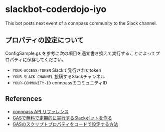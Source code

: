# slackbot-coderdojo-iyo
This bot posts next event of a connpass community to the Slack channel.

## プロパティの設定について
ConfigSample.gs を参考に次の項目を適宜書き換えて実行することによってプロパティに保存してください。

- `YOUR-ACCESS-TOKEN`   Slackで発行されたtoken
- `YOUR-SLACK-CHANNEL`  投稿するSlackチャンネル
- `YOUR-COMMUNITY-ID`   connpassのコミュニティID

## References
- [connpass API リファレンス](https://connpass.com/about/api/)
- [GASで無料で定期的に実行するSlackボットを作る](https://bioid.hatenablog.jp/entry/2020/04/09/221644)
- [GASのスクリプトプロパティをコードで設定する方法](https://auto-worker.com/blog/?p=2365)
